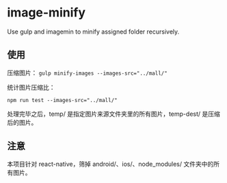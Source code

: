 # image-minify
Use gulp and imagemin to minify assigned folder recursively.

## 使用

压缩图片：
`gulp minify-images --images-src="../mall/"`

统计图片压缩比：

`npm run test --images-src="../mall/"`

处理完毕之后，temp/ 是指定图片来源文件夹里的所有图片，temp-dest/ 是压缩后的图片。

## 注意

本项目针对 react-native，筛掉 android/、ios/、node_modules/ 文件夹中的所有图片。
